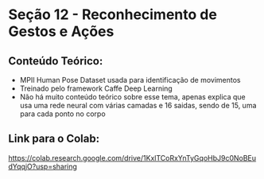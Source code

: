 # Seção 12 - Reconhecimento de Gestos e Ações


## Conteúdo Teórico:
- MPII Human Pose Dataset usada para identificação de movimentos
- Treinado pelo framework Caffe Deep Learning
- Não há muito conteúdo teórico sobre esse tema, apenas explica que usa uma rede neural com várias camadas e 16 saidas, sendo de 15, uma para cada ponto no corpo


## Link para o Colab:
https://colab.research.google.com/drive/1KxlTCoRxYnTyGqoHbJ9c0NoBEudYqqjO?usp=sharing